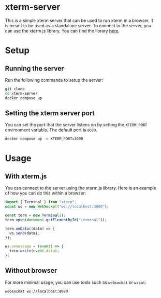 # xterm-server

This is a simple xterm server that can be used to run xterm in a browser. It is meant to be used as a standalone server.
To connect to the server, you can use the xterm.js library. You can find the library [here](https:://www.npmjs.com/package/xterm).

# Setup

## Running the server

Run the following commands to setup the server:

```bash
git clone
cd xterm-server
docker compose up
```

## Setting the xterm server port

You can set the port that the server listens on by setting the `XTERM_PORT` environment variable. The default port is `8080`.

```bash
docker compose up -e XTERM_PORT=3000
```

# Usage

## With xterm.js

You can connect to the server using the xterm.js library. Here is an example of how you can do this within a browser:

```javascript
import { Terminal } from "xterm";
const ws = new WebSocket("ws://localhost:3000");

const term = new Terminal();
term.open(document.getElementById("terminal"));

term.onData((data) => {
  ws.send(data);
});

ws.onmessage = (event) => {
  term.write(event.data);
};
```

## Without browser

For more minimal usage, you can use tools such as `websockat` or `wscat`:

```bash
websockat ws://localhost:8080
```
